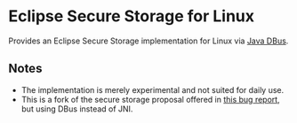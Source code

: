 Eclipse Secure Storage for Linux
================================

Provides an Eclipse Secure Storage implementation for Linux via [Java DBus](http://dbus.freedesktop.org/doc/dbus-java/).

Notes
-----
* The implementation is merely experimental and not suited for daily use.
* This is a fork of the secure storage proposal offered in [this bug report](https://bugs.eclipse.org/bugs/show_bug.cgi?id=234509), but using DBus instead of JNI.
